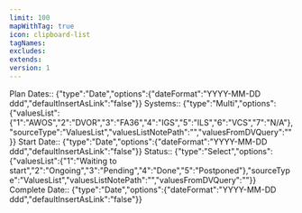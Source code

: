 ```yaml
---
limit: 100
mapWithTag: true
icon: clipboard-list
tagNames: 
excludes: 
extends: 
version: 1
---
```


Plan Dates:: {"type":"Date","options":{"dateFormat":"YYYY-MM-DD ddd","defaultInsertAsLink":"false"}}
Systems:: {"type":"Multi","options":{"valuesList":{"1":"AWOS","2":"DVOR","3":"FA36","4":"IGS","5":"ILS","6":"VCS","7":"N/A"},"sourceType":"ValuesList","valuesListNotePath":"","valuesFromDVQuery":""}}
Start Date:: {"type":"Date","options":{"dateFormat":"YYYY-MM-DD ddd","defaultInsertAsLink":"false"}}
Status:: {"type":"Select","options":{"valuesList":{"1":"Waiting to start","2":"Ongoing","3":"Pending","4":"Done","5":"Postponed"},"sourceType":"ValuesList","valuesListNotePath":"","valuesFromDVQuery":""}}
Complete Date:: {"type":"Date","options":{"dateFormat":"YYYY-MM-DD ddd","defaultInsertAsLink":"false"}}